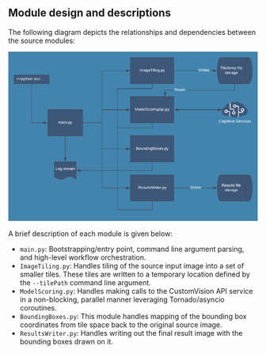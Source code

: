 ## Module design and descriptions

The following diagram depicts the relationships and dependencies between the source modules:

<p align="center"> 
    <img src="module-design.png">
</p>

A brief description of each module is given below:

* `main.py`: Bootstrapping/entry point, command line argument parsing, and high-level workflow orchestration.
* `ImageTiling.py`: Handles tiling of the source input image into a set of smaller tiles. These tiles are written to a temporary location defined by the `--tilePath` command line argument.
* `ModelScoring.py`: Handles making calls to the CustomVision API service in a non-blocking, parallel manner leveraging Tornado/asyncio coroutines.
* `BoundingBoxes.py`: This module handles mapping of the bounding box coordinates from tile space back to the original source image.
* `ResultsWriter.py`: Handles writing out the final result image with the bounding boxes drawn on it.